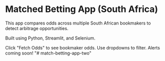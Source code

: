 # Matched Betting App (South Africa)

This app compares odds across multiple South African bookmakers to detect arbitrage opportunities.

Built using Python, Streamlit, and Selenium.

Click "Fetch Odds" to see bookmaker odds. Use dropdowns to filter. Alerts coming soon!
"# match-betting-app-two" 
